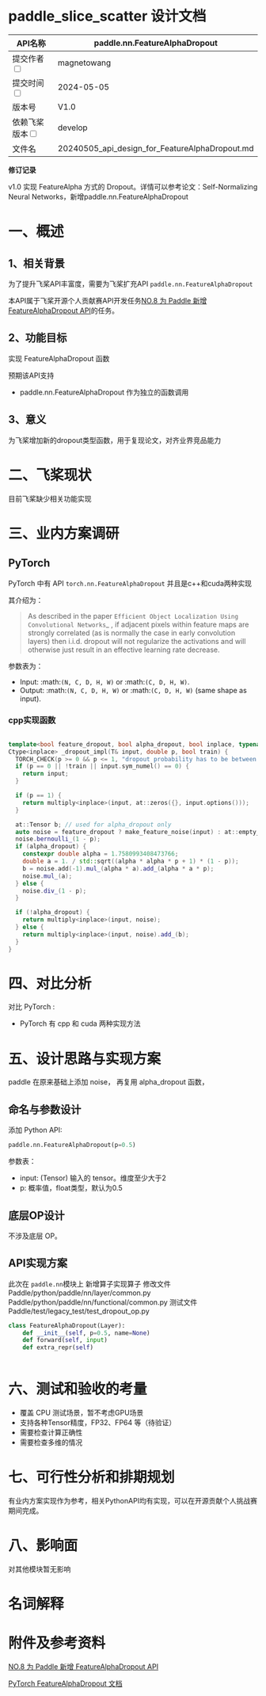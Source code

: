 # paddle_slice_scatter 设计文档

| API名称                                                      | paddle.nn.FeatureAlphaDropout                  |
| ------------------------------------------------------------ | ----------------------------------------- |
| 提交作者<input type="checkbox" class="rowselector hidden">   | magnetowang                                     |
| 提交时间<input type="checkbox" class="rowselector hidden">   | 2024-05-05                                |
| 版本号                                                       | V1.0                                      |
| 依赖飞桨版本<input type="checkbox" class="rowselector hidden"> | develop                                   |
| 文件名                                                       | 20240505_api_design_for_FeatureAlphaDropout.md<br> |

**修订记录**

v1.0 
实现 FeatureAlpha 方式的 Dropout。详情可以参考论文：Self-Normalizing Neural Networks，新增paddle.nn.FeatureAlphaDropout


# 一、概述
## 1、相关背景

为了提升飞桨API丰富度，需要为飞桨扩充API `paddle.nn.FeatureAlphaDropout`

本API属于飞桨开源个人贡献赛API开发任务[NO.8 为 Paddle 新增 FeatureAlphaDropout API](https://github.com/PaddlePaddle/community/blob/master/hackathon/hackathon_6th/%E3%80%90Hackathon%206th%E3%80%91%E5%BC%80%E6%BA%90%E8%B4%A1%E7%8C%AE%E4%B8%AA%E4%BA%BA%E6%8C%91%E6%88%98%E8%B5%9B%E6%A1%86%E6%9E%B6%E5%BC%80%E5%8F%91%E4%BB%BB%E5%8A%A1%E5%90%88%E9%9B%86.md#no8-%E4%B8%BA-paddle-%E6%96%B0%E5%A2%9E-featurealphadropout-api)的任务。

## 2、功能目标

实现 FeatureAlphaDropout 函数

预期该API支持

- paddle.nn.FeatureAlphaDropout 作为独立的函数调用

## 3、意义

为飞桨增加新的dropout类型函数，用于复现论文，对齐业界竞品能力

# 二、飞桨现状

目前飞桨缺少相关功能实现

# 三、业内方案调研

## PyTorch

PyTorch 中有 API `torch.nn.FeatureAlphaDropout`
并且是c++和cuda两种实现


其介绍为：

> As described in the paper
    `Efficient Object Localization Using Convolutional Networks`_ ,
    if adjacent pixels within feature maps are strongly correlated
    (as is normally the case in early convolution layers) then i.i.d. dropout
    will not regularize the activations and will otherwise just result
    in an effective learning rate decrease.

参数表为：
- Input: :math:`(N, C, D, H, W)` or :math:`(C, D, H, W)`.
- Output: :math:`(N, C, D, H, W)` or :math:`(C, D, H, W)` (same shape as input).

### cpp实现函数
```cpp

template<bool feature_dropout, bool alpha_dropout, bool inplace, typename T>
Ctype<inplace> _dropout_impl(T& input, double p, bool train) {
  TORCH_CHECK(p >= 0 && p <= 1, "dropout probability has to be between 0 and 1, but got ", p);
  if (p == 0 || !train || input.sym_numel() == 0) {
    return input;
  }

  if (p == 1) {
    return multiply<inplace>(input, at::zeros({}, input.options()));
  }

  at::Tensor b; // used for alpha_dropout only
  auto noise = feature_dropout ? make_feature_noise(input) : at::empty_like(input, LEGACY_CONTIGUOUS_MEMORY_FORMAT);
  noise.bernoulli_(1 - p);
  if (alpha_dropout) {
    constexpr double alpha = 1.7580993408473766;
    double a = 1. / std::sqrt((alpha * alpha * p + 1) * (1 - p));
    b = noise.add(-1).mul_(alpha * a).add_(alpha * a * p);
    noise.mul_(a);
  } else {
    noise.div_(1 - p);
  }

  if (!alpha_dropout) {
    return multiply<inplace>(input, noise);
  } else {
    return multiply<inplace>(input, noise).add_(b);
  }
}


```






# 四、对比分析

对比 PyTorch :
- PyTorch 有 cpp 和 cuda 两种实现方法
  




# 五、设计思路与实现方案

paddle 在原来基础上添加 noise， 再复用 alpha_dropout 函数，

## 命名与参数设计

添加 Python API:
```python
paddle.nn.FeatureAlphaDropout(p=0.5)
```

参数表：

- input: (Tensor) 输入的 tensor。维度至少大于2
- p: 概率值，float类型，默认为0.5


## 底层OP设计

不涉及底层 OP。

## API实现方案

此次在 `paddle.nn`模块上 新增算子实现算子
修改文件
Paddle/python/paddle/nn/layer/common.py
Paddle/python/paddle/nn/functional/common.py
测试文件
Paddle/test/legacy_test/test_dropout_op.py

``` python
class FeatureAlphaDropout(Layer):
    def __init__(self, p=0.5, name=None)
    def forward(self, input)
    def extra_repr(self)
    
```

# 六、测试和验收的考量

- 覆盖 CPU 测试场景，暂不考虑GPU场景
- 支持各种Tensor精度，FP32、FP64 等（待验证）
- 需要检查计算正确性
- 需要检查多维的情况

# 七、可行性分析和排期规划

有业内方案实现作为参考，相关PythonAPI均有实现，可以在开源贡献个人挑战赛期间完成。

# 八、影响面

对其他模块暂无影响

# 名词解释

# 附件及参考资料

[NO.8 为 Paddle 新增 FeatureAlphaDropout API](https://github.com/PaddlePaddle/community/blob/master/hackathon/hackathon_6th/%E3%80%90Hackathon%206th%E3%80%91%E5%BC%80%E6%BA%90%E8%B4%A1%E7%8C%AE%E4%B8%AA%E4%BA%BA%E6%8C%91%E6%88%98%E8%B5%9B%E6%A1%86%E6%9E%B6%E5%BC%80%E5%8F%91%E4%BB%BB%E5%8A%A1%E5%90%88%E9%9B%86.md#no8-%E4%B8%BA-paddle-%E6%96%B0%E5%A2%9E-featurealphadropout-api)

[PyTorch FeatureAlphaDropout 文档](https://pytorch.org/docs/stable/generated/torch.nn.FeatureAlphaDropout.html)